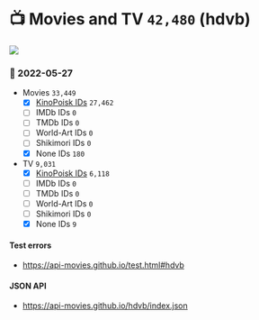 # :tv: Movies and TV `42,480` (hdvb)

<a href="https://API-Movies.github.io"><img src="https://API-Movies.github.io/banner.png?cache"></a>

### :date: 2022-05-27
- Movies `33,449`
  - [x] <a href="https://API-Movies.github.io/hdvb/movie_kinopoisk_ids.json">KinoPoisk IDs</a> `27,462`
  - [ ] IMDb IDs `0`
  - [ ] TMDb IDs `0`
  - [ ] World-Art IDs `0`
  - [ ] Shikimori IDs `0`
  - [x] None IDs `180`
- TV `9,031`
  - [x] <a href="https://API-Movies.github.io/hdvb/tv_kinopoisk_ids.json">KinoPoisk IDs</a> `6,118`
  - [ ] IMDb IDs `0`
  - [ ] TMDb IDs `0`
  - [ ] World-Art IDs `0`
  - [ ] Shikimori IDs `0`
  - [x] None IDs `9`
#### Test errors
- <a href='https://api-movies.github.io/test.html#hdvb'>https://api-movies.github.io/test.html#hdvb</a>
#### JSON API
- <a href='https://api-movies.github.io/hdvb/index.json'>https://api-movies.github.io/hdvb/index.json</a>
